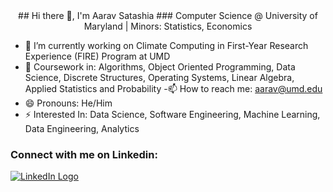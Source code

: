 <div align="center">
## Hi there 👋, I'm Aarav Satashia
### Computer Science @ University of Maryland | Minors: Statistics, Economics 

</div>

- 🔭 I’m currently working on Climate Computing in First-Year Research Experience (FIRE) Program at UMD
- 🌱 Coursework in: Algorithms, Object Oriented Programming, Data Science, Discrete Structures, Operating Systems, Linear Algebra, Applied Statistics and Probability
-📫 How to reach me: [aarav@umd.edu](mailto:aarav@umd.edu)
- 😄 Pronouns: He/Him
- ⚡ Interested In: Data Science, Software Engineering, Machine Learning, Data Engineering, Analytics


### Connect with me on Linkedin: 
[![LinkedIn Logo](https://github.com/user-attachments/assets/c0b71b0c-c592-4d39-aa51-9f0881af13ba)]([https://www.linkedin.com/in/your-profile/](https://www.linkedin.com/in/aarav-satashia-a8094529b/))

